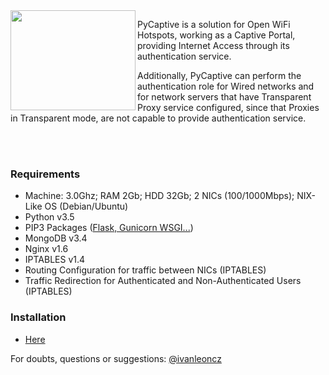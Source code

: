 
<img align="left" width="200" height="160" src="https://raw.githubusercontent.com/ivanlmj/PyCaptive/master/app/static/pycaptive_logo.png">
<p>PyCaptive is a solution for Open WiFi Hotspots, working as a Captive Portal, providing Internet Access through its authentication service.

<p>Additionally, PyCaptive can perform the authentication role for Wired networks and for network servers that have Transparent Proxy service configured, since that Proxies in Transparent mode, are not capable to provide authentication service.

<br><br>

### Requirements
- Machine: 3.0Ghz; RAM 2Gb; HDD 32Gb; 2 NICs (100/1000Mbps); NIX-Like OS (Debian/Ubuntu)
- Python v3.5
- PIP3 Packages ([Flask, Gunicorn WSGI...](https://github.com/ivanlmj/PyCaptive/blob/master/requirements.txt))
- MongoDB v3.4
- Nginx v1.6
- IPTABLES v1.4
- Routing Configuration for traffic between NICs (IPTABLES)
- Traffic Redirection for Authenticated and Non-Authenticated Users (IPTABLES)

### Installation
- [Here](https://github.com/ivanlmj/PyCaptive/blob/master/deploy/README.md)

For doubts, questions or suggestions: [@ivanleoncz](https://twitter.com/ivanleoncz)
